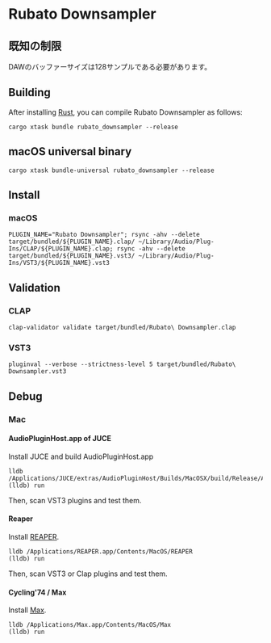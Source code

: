 # Rubato Downsampler

## 既知の制限

DAWのバッファーサイズは128サンプルである必要があります。

## Building

After installing [Rust](https://rustup.rs/), you can compile Rubato Downsampler as follows:

```shell
cargo xtask bundle rubato_downsampler --release
```

## macOS universal binary

```shell
cargo xtask bundle-universal rubato_downsampler --release
```

## Install

### macOS

```shell
PLUGIN_NAME="Rubato Downsampler"; rsync -ahv --delete target/bundled/${PLUGIN_NAME}.clap/ ~/Library/Audio/Plug-Ins/CLAP/${PLUGIN_NAME}.clap; rsync -ahv --delete target/bundled/${PLUGIN_NAME}.vst3/ ~/Library/Audio/Plug-Ins/VST3/${PLUGIN_NAME}.vst3
```

## Validation

### CLAP

```shell
clap-validator validate target/bundled/Rubato\ Downsampler.clap
```

### VST3

```shell
pluginval --verbose --strictness-level 5 target/bundled/Rubato\ Downsampler.vst3
```

## Debug

### Mac

#### AudioPluginHost.app of JUCE

Install JUCE and build AudioPluginHost.app  

```shell
lldb /Applications/JUCE/extras/AudioPluginHost/Builds/MacOSX/build/Release/AudioPluginHost.app/Contents/MacOS/AudioPluginHost
(lldb) run
```

Then, scan VST3 plugins and test them.  

#### Reaper

Install [REAPER](https://www.reaper.fm/).  

```shell
lldb /Applications/REAPER.app/Contents/MacOS/REAPER
(lldb) run
```

Then, scan VST3 or Clap plugins and test them.  

#### Cycling'74 / Max

Install [Max](https://cycling74.com/).  

```shell
lldb /Applications/Max.app/Contents/MacOS/Max
(lldb) run
```
